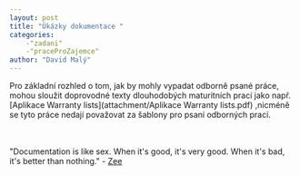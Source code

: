 ```yaml
---
layout: post
title: "Úkázky dokumentace "
categories:
    -"zadani"
    -"praceProZajemce"
author: "David Malý"
--- 
```


Pro základní rozhled o tom, jak by mohly vypadat odborně psané práce, mohou sloužit doprovodné texty dlouhodobých maturitních prací jako např.<br>[Aplikace Warranty lists](attachment/Aplikace Warranty lists.pdf) ,nicméně se tyto práce nedají považovat za šablony pro psaní odborných prací.<br><br>

<br>"Documentation is like sex. When it's good, it's very good. When it's bad, it's better than nothing." - [Zee](http://stackoverflow.com/a/1285089/3864686)